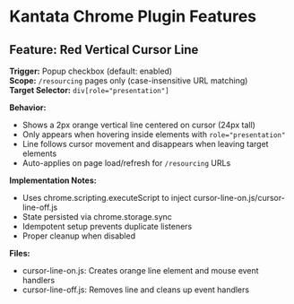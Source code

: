 # Kantata Chrome Plugin Features

## Feature: Red Vertical Cursor Line

**Trigger:** Popup checkbox (default: enabled)  
**Scope:** `/resourcing` pages only (case-insensitive URL matching)  
**Target Selector:** `div[role="presentation"]`  

**Behavior:**
- Shows a 2px orange vertical line centered on cursor (24px tall)
- Only appears when hovering inside elements with `role="presentation"`
- Line follows cursor movement and disappears when leaving target elements
- Auto-applies on page load/refresh for `/resourcing` URLs

**Implementation Notes:**
- Uses chrome.scripting.executeScript to inject cursor-line-on.js/cursor-line-off.js
- State persisted via chrome.storage.sync
- Idempotent setup prevents duplicate listeners
- Proper cleanup when disabled

**Files:**
- cursor-line-on.js: Creates orange line element and mouse event handlers
- cursor-line-off.js: Removes line and cleans up event handlers

